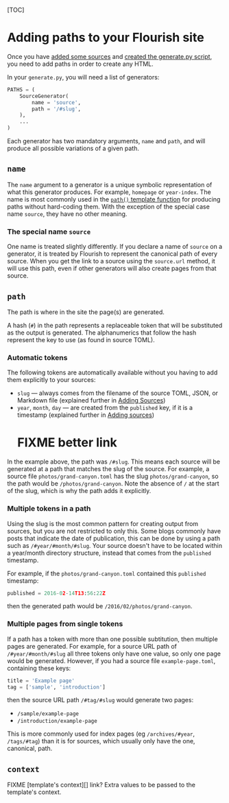 [TOC]

# Adding paths to your Flourish site

Once you have [added some sources](/adding-sources/) and [created the
generate.py script](/generating-output/), you need to add paths in order
to create any HTML.

In your `generate.py`, you will need a list of generators:

```python
PATHS = (
    SourceGenerator(
        name = 'source',
        path = '/#slug',
    ),
    ...
)
```

Each generator has two mandatory arguments, `name` and `path`, and will
produce all possible variations of a given path.


## `name`

The `name` argument to a generator is a unique symbolic representation of
what this generator produces. For example, `homepage` or `year-index`. 
The name is most commonly used in the
[`path()` template function](/template-functions/#resolving-paths)
for producing paths without hard-coding them. With the exception of the
special case name `source`, they have no other meaning.

### The special name `source`

One name is treated slightly differently. If you declare a name of `source`
on a generator, it is treated by Flourish to represent the canonical path
of every source. When you get the link to a source using the `source.url`
method, it will use this path, even if other generators will also create
pages from that source.


## `path`

The path is where in the site the page(s) are generated.

A hash (`#`) in the path represents a replaceable token that will be
substituted as the output is generated. The alphanumerics that follow the hash
represent the key to use (as found in source TOML).

### Automatic tokens

The following tokens are automatically available without you having to add
them explicitly to your sources:

  * `slug` — always comes from the filename of the source TOML, JSON, or
    Markdown file (explained further in 
    [Adding Sources](/adding-sources/#the-slug))
  * `year`, `month`, `day` — are created from the `published` key, if it
    is a timestamp (explained further in [Adding sources](/adding-sources/))
    # FIXME better link

In the example above, the path was `/#slug`. This means each source will be
generated at a path that matches the slug of the source. For example, a source
file `photos/grand-canyon.toml` has the slug `photos/grand-canyon`, so the
path would be `/photos/grand-canyon`. Note the absence of `/` at the start of
the slug, which is why the path adds it explicitly.

### Multiple tokens in a path

Using the slug is the most common pattern for creating output from sources,
but you are not restricted to only this. Some blogs commonly have posts that
indicate the date of publication, this can be done by using a path such as
`/#year/#month/#slug`. Your source doesn't have to be located within a
year/month directory structure, instead that comes from the `published`
timestamp.

For example, if the `photos/grand-canyon.toml` contained this `published`
timestamp:

```python
published = 2016-02-14T13:56:22Z
```

then the generated path would be `/2016/02/photos/grand-canyon`.

### Multiple pages from single tokens

If a path has a token with more than one possible subtitution, then multiple
pages are generated. For example, for a source URL path of
`/#year/#month/#slug` all three tokens only have one value, so only one page
would be generated. However, if you had a source file `example-page.toml`,
containing these keys:

```python
title = 'Example page'
tag = ['sample', 'introduction']
```

then the source URL path `/#tag/#slug` would generate two pages:

  * `/sample/example-page`
  * `/introduction/example-page`

This is more commonly used for index pages (eg `/archives/#year`,
`/tags/#tag`) than it is for sources, which usually only have the one,
canonical, path.


## `context`

FIXME [template's context][] link?
Extra values to be passed to the template's context.
